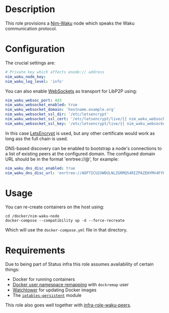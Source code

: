 # Description

This role provisions a [Nim-Waku](https://github.com/status-im/nim-waku) node which speaks the Waku communication protocol.

# Configuration

The crucial settings are:
```yaml
# Private key which affects enode:// address
nim_waku_node_key: 
nim_waku_log_level: 'info'
```
You can also enable [WebSockets](https://en.wikipedia.org/wiki/WebSocket) as transport for LibP2P using:
```yaml
nim_waku_websoc_port: 443
nim_waku_websocket_enabled: true
nim_waku_websocket_domain: 'hostname.example.org'
nim_waku_websocket_ssl_dir: '/etc/letsencrypt'
nim_waku_websocket_ssl_cert: '/etc/letsencrypt/live/{{ nim_waku_websocket_domain }}/fullchain.pem'
nim_waku_websocket_ssl_key: '/etc/letsencrypt/live/{{ nim_waku_websocket_domain }}/privkey.pem'
```
In this case [LetsEncrypt](https://letsencrypt.org/) is used, but any other certificate would work as long ass the full chain is used.

DNS-based discovery can be enabled to bootstrap a node's connections to a list of existing peers at the configured domain.
The configured domain URL should be in the format 'enrtree://<key>@<fqdn>', for example:
```yaml
nim_waku_dns_disc_enabled: true
nim_waku_dns_disc_url: 'enrtree://AOFTICU2XWDULNLZGRMQS4RIZPAZEHYMV4FYHAPW563HNRAOERP7C@test.waku.nodes.status.im'
```

# Usage

You can re-create containers on the host using:
```
cd /docker/nim-waku-node
docker-compose --compatibility up -d --force-recreate
```
Which will use the `docker-compose.yml` file in that directory.

# Requirements

Due to being part of Status infra this role assumes availability of certain things:

* Docker for running containers
* [Docker user namespace remapping](https://docs.docker.com/engine/security/userns-remap/) with `dockremap` user
* [Watchtower](https://github.com/containrrr/watchtower) for updating Docker images
* The [`iptables-persistent`](https://zertrin.org/projects/iptables-persistent/) module

This role also goes well together with [infra-role-waku-peers](https://github.com/status-im/infra-role-waku-peers).
